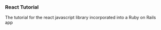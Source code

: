 ### React Tutorial

The tutorial for the react javascript library incorporated into a Ruby on Rails app


